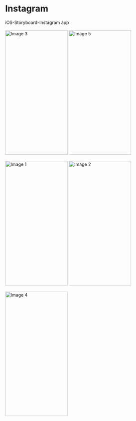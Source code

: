 # Instagram
iOS-Storyboard-Instagram app
<br><br>
<img src="https://github.com/Captain-Yellow/Instagram/assets/50849702/60e77d35-866c-437b-a4f6-b93b7f6c3888" width="200" height="400" alt="Image 3">
<img src="https://github.com/Captain-Yellow/Instagram/assets/50849702/361fd3e1-c6d1-4080-8243-c2302607c480" width="200" height="400" alt="Image 5">
<br><br>
<img src="https://github.com/Captain-Yellow/Instagram/assets/50849702/23045c30-9ef2-49ba-91e4-9b46fe1c4440" width="200" height="400" alt="Image 1">
<img src="https://github.com/Captain-Yellow/Instagram/assets/50849702/f6d0e293-c0f1-4620-8c54-0b26c23b439f" width="200" height="400" alt="Image 2">
<br><br>
<img src="https://github.com/Captain-Yellow/Instagram/assets/50849702/5ded2fe0-79b0-4db3-96ba-ef01abb6007a" width="200" height="400" alt="Image 4">
